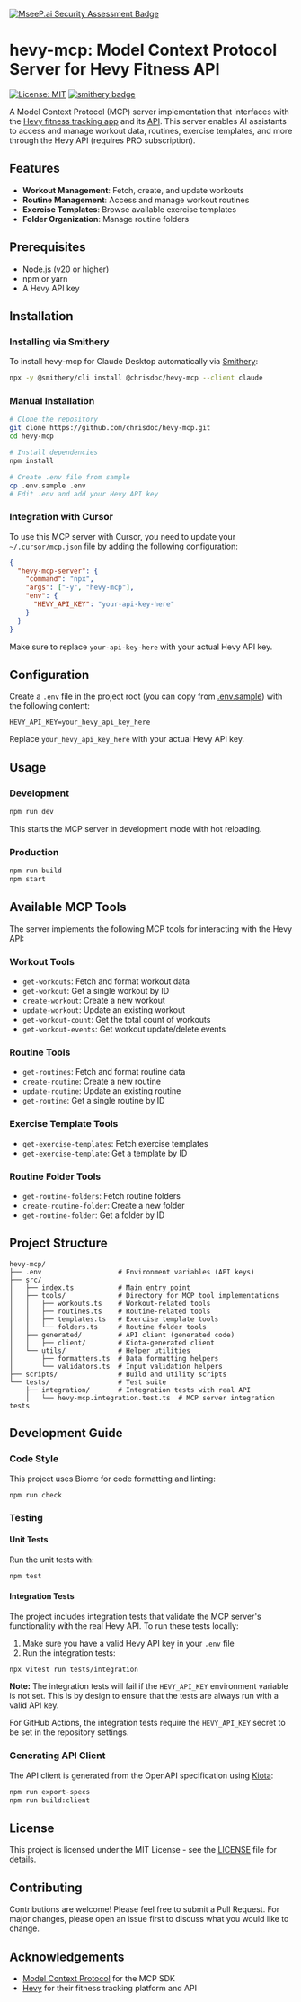 [![MseeP.ai Security Assessment Badge](https://mseep.net/pr/chrisdoc-hevy-mcp-badge.png)](https://mseep.ai/app/chrisdoc-hevy-mcp)

# hevy-mcp: Model Context Protocol Server for Hevy Fitness API

[![License: MIT](https://img.shields.io/badge/License-MIT-blue.svg)](https://opensource.org/licenses/MIT)
[![smithery badge](https://smithery.ai/badge/@chrisdoc/hevy-mcp)](https://smithery.ai/server/@chrisdoc/hevy-mcp)

A Model Context Protocol (MCP) server implementation that interfaces with the [Hevy fitness tracking app](https://www.hevyapp.com/) and its [API](https://api.hevyapp.com/docs/). This server enables AI assistants to access and manage workout data, routines, exercise templates, and more through the Hevy API (requires PRO subscription).

## Features

- **Workout Management**: Fetch, create, and update workouts
- **Routine Management**: Access and manage workout routines
- **Exercise Templates**: Browse available exercise templates
- **Folder Organization**: Manage routine folders

## Prerequisites

- Node.js (v20 or higher)
- npm or yarn
- A Hevy API key

## Installation

### Installing via Smithery

To install hevy-mcp for Claude Desktop automatically via [Smithery](https://smithery.ai/server/@chrisdoc/hevy-mcp):

```bash
npx -y @smithery/cli install @chrisdoc/hevy-mcp --client claude
```

### Manual Installation
```bash
# Clone the repository
git clone https://github.com/chrisdoc/hevy-mcp.git
cd hevy-mcp

# Install dependencies
npm install

# Create .env file from sample
cp .env.sample .env
# Edit .env and add your Hevy API key
```

### Integration with Cursor

To use this MCP server with Cursor, you need to update your `~/.cursor/mcp.json` file by adding the following configuration:

```json
{
  "hevy-mcp-server": {
    "command": "npx",
    "args": ["-y", "hevy-mcp"],
    "env": {
      "HEVY_API_KEY": "your-api-key-here"
    }
  }
}
```

Make sure to replace `your-api-key-here` with your actual Hevy API key.


## Configuration

Create a `.env` file in the project root (you can copy from [.env.sample](.env.sample)) with the following content:

```env
HEVY_API_KEY=your_hevy_api_key_here
```

Replace `your_hevy_api_key_here` with your actual Hevy API key.

## Usage

### Development

```bash
npm run dev
```

This starts the MCP server in development mode with hot reloading.

### Production

```bash
npm run build
npm start
```

## Available MCP Tools

The server implements the following MCP tools for interacting with the Hevy API:

### Workout Tools
- `get-workouts`: Fetch and format workout data
- `get-workout`: Get a single workout by ID
- `create-workout`: Create a new workout
- `update-workout`: Update an existing workout
- `get-workout-count`: Get the total count of workouts
- `get-workout-events`: Get workout update/delete events

### Routine Tools
- `get-routines`: Fetch and format routine data
- `create-routine`: Create a new routine
- `update-routine`: Update an existing routine
- `get-routine`: Get a single routine by ID

### Exercise Template Tools
- `get-exercise-templates`: Fetch exercise templates
- `get-exercise-template`: Get a template by ID

### Routine Folder Tools
- `get-routine-folders`: Fetch routine folders
- `create-routine-folder`: Create a new folder
- `get-routine-folder`: Get a folder by ID

## Project Structure

```plaintext
hevy-mcp/
├── .env                   # Environment variables (API keys)
├── src/
│   ├── index.ts           # Main entry point
│   ├── tools/             # Directory for MCP tool implementations
│   │   ├── workouts.ts    # Workout-related tools
│   │   ├── routines.ts    # Routine-related tools
│   │   ├── templates.ts   # Exercise template tools
│   │   └── folders.ts     # Routine folder tools
│   ├── generated/         # API client (generated code)
│   │   ├── client/        # Kiota-generated client
│   └── utils/             # Helper utilities
│       ├── formatters.ts  # Data formatting helpers
│       └── validators.ts  # Input validation helpers
├── scripts/               # Build and utility scripts
└── tests/                 # Test suite
    ├── integration/       # Integration tests with real API
    │   └── hevy-mcp.integration.test.ts  # MCP server integration tests
```

## Development Guide

### Code Style

This project uses Biome for code formatting and linting:

```bash
npm run check
```

### Testing

#### Unit Tests

Run the unit tests with:

```bash
npm test
```

#### Integration Tests

The project includes integration tests that validate the MCP server's functionality with the real Hevy API. To run these tests locally:

1. Make sure you have a valid Hevy API key in your `.env` file
2. Run the integration tests:

```bash
npx vitest run tests/integration
```

**Note:** The integration tests will fail if the `HEVY_API_KEY` environment variable is not set. This is by design to ensure that the tests are always run with a valid API key.

For GitHub Actions, the integration tests require the `HEVY_API_KEY` secret to be set in the repository settings.

### Generating API Client

The API client is generated from the OpenAPI specification using [Kiota](https://github.com/microsoft/kiota):

```bash
npm run export-specs
npm run build:client
```

## License

This project is licensed under the MIT License - see the [LICENSE](LICENSE) file for details.

## Contributing

Contributions are welcome! Please feel free to submit a Pull Request. For major changes, please open an issue first to discuss what you would like to change.

## Acknowledgements

- [Model Context Protocol](https://github.com/modelcontextprotocol) for the MCP SDK
- [Hevy](https://www.hevyapp.com/) for their fitness tracking platform and API
